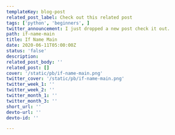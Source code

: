 ```yaml
---
templateKey: blog-post
related_post_label: Check out this related post
tags: ['python', 'beginners', ]
twitter_announcement: I just dropped a new post check it out.
path: if-name-main
title: If Name Main
date: 2020-06-11T05:00:00Z
status: 'false'
description:
related_post_body: ''
related_post: []
cover: '/static/pb/if-name-main.png'
twitter_cover: '/static/pb/if-name-main.png'
twitter_week_1: ''
twitter_week_2: ''
twitter_month_1: ''
twitter_month_3: ''
short_url: ''
devto-url: ''
devto-id: ''

---
```


<!--
<p style='text-align: center'>
<a href='https://waylonwalker.com/blog/if-name-main'>
  <img
    style='width:500px; max-width:80%; margin: auto;'
    src="https://waylonwalker.com/if-name-main.png"
    alt="Read more from the If Name Main article"
  />
  </a>
</p>

-->
